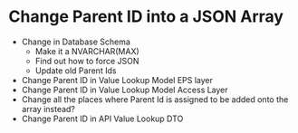 # Change Parent ID into a JSON Array

- Change in Database Schema
  - Make it a NVARCHAR(MAX)
  - Find out how to force JSON 
  - Update old Parent Ids
- Change Parent ID in Value Lookup Model EPS layer
- Change Parent ID in Value Lookup Model Access Layer
- Change all the places where Parent Id is assigned to be added onto the array instead?
- Change Parent ID in API Value Lookup DTO